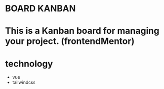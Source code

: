 # BOARD KANBAN
# This is a Kanban board for managing your project. (frontendMentor)

# technology
- vue
- tailwindcss